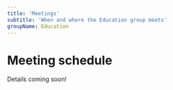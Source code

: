 ```yaml
---
title: 'Meetings'
subtitle: 'When and where the Education group meets'
groupName: Education
---
```


# Meeting schedule

Details coming soon!
